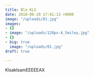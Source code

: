 ```yaml
---
title: Bla KLS
date: 2018-06-20 17:41:13 +0000
image: "/uploads/01.jpg"
images:
- {}
- image: "/uploads/128px-A_Smiley.jpg"
- {}
- big: true
  image: "/uploads/01.jpg"
draft: true

---
```

KlsaklsamEEEEEAX